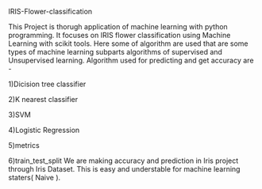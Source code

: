 IRIS-Flower-classification

This Project is thorugh application of machine learning with python programming. It focuses on IRIS flower classification using Machine Learning with scikit tools. Here some of algorithm are used that are some types of machine learning subparts algorithms of supervised and Unsupervised learning. Algorithm used for predicting and get accuracy are -

1)Dicision tree classifier

2)K nearest classifier

3)SVM

4)Logistic Regression

5)metrics

6)train_test_split We are making accuracy and prediction in Iris project through Iris Dataset. This is easy and understable for machine learning staters( Naive ).

